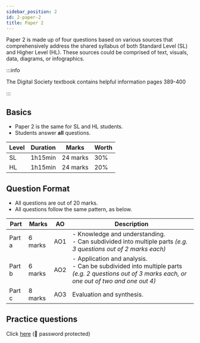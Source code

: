 ```yaml
---
sidebar_position: 2
id: 2-paper-2
title: Paper 2
---
```


Paper 2 is made up of four questions based on various sources that comprehensively address the shared syllabus of both Standard Level (SL) and Higher Level (HL). These sources could be comprised of text, visuals, data, diagrams, or infographics.

:::info

The Digital Society textbook contains helpful information pages 389-400

:::

## Basics

- Paper 2 is the same for SL and HL students.
- Students answer **all** questions.

|Level| Duration | Marks | Worth | 
|------|-------|----|---|
| SL | 1h15min| 24 marks | 30%|
| HL | 1h15min| 24 marks | 20%|


## Question Format

- All questions are out of 20 marks.
- All questions follow the same pattern, as below.

| Part | Marks | AO | Description |
|------|-------|----|-------------|
| Part a | 6 marks | AO1 | - Knowledge and understanding.<br/>- Can subdivided into multiple parts *(e.g. 3 questions out of 2 marks each)* |
| Part b | 6 marks | AO2 | - Application and analysis.<br/>- Can be subdivided into multiple parts *(e.g. 2 questions out of 3 marks each, or one out of two and one out 4)* |
| Part c | 8 marks | AO3 | Evaluation and synthesis. |


## Practice questions
Click [here](/docs/exams/4-practice-questions) (🔐 password protected)
